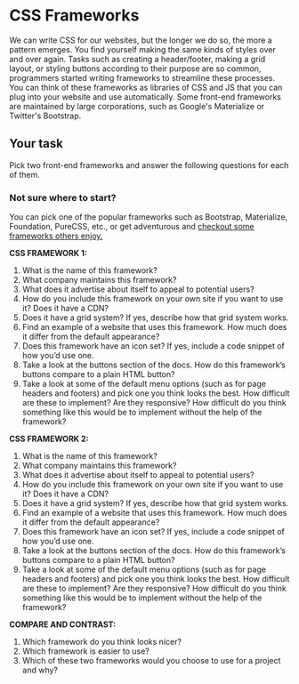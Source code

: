 # CSS Frameworks

We can write CSS for our websites, but the longer we do so, the more a pattern emerges. You find yourself making the same kinds of styles over and over again. Tasks such as creating a header/footer, making a grid layout, or styling buttons according to their purpose are so common, programmers started writing frameworks to streamline these processes. You can think of these frameworks as libraries of CSS and JS that you can plug into your website and use automatically. Some front-end frameworks are maintained by large corporations, such as Google's Materialize or Twitter's Bootstrap.

## Your task

Pick two front-end frameworks and answer the following questions for each of them.

### Not sure where to start?

You can pick one of the popular frameworks such as Bootstrap, Materialize, Foundation, PureCSS, etc., or get adventurous and [checkout some frameworks others enjoy.](http://www.cssnewbie.com/12-awesome-css-frameworks-for-your-next-project)

**CSS FRAMEWORK 1:**

1. What is the name of this framework?
2. What company maintains this framework?
3. What does it advertise about itself to appeal to potential users?
4. How do you include this framework on your own site if you want to use it? Does it have a CDN?
5. Does it have a grid system? If yes, describe how that grid system works.
6. Find an example of a website that uses this framework. How much does it differ from the default appearance?
7. Does this framework have an icon set? If yes, include a code snippet of how you’d use one.
8. Take a look at the buttons section of the docs. How do this framework’s buttons compare to a plain HTML button?
9. Take a look at some of the default menu options \(such as for page headers and footers\) and pick one you think looks the best. How difficult are these to implement? Are they responsive? How difficult do you think something like this would be to implement without the help of the framework?

**CSS FRAMEWORK 2:**

1. What is the name of this framework?
2. What company maintains this framework?
3. What does it advertise about itself to appeal to potential users?
4. How do you include this framework on your own site if you want to use it? Does it have a CDN?
5. Does it have a grid system? If yes, describe how that grid system works.
6. Find an example of a website that uses this framework. How much does it differ from the default appearance?
7. Does this framework have an icon set? If yes, include a code snippet of how you’d use one.
8. Take a look at the buttons section of the docs. How do this framework’s buttons compare to a plain HTML button?
9. Take a look at some of the default menu options \(such as for page headers and footers\) and pick one you think looks the best. How difficult are these to implement? Are they responsive? How difficult do you think something like this would be to implement without the help of the framework?

**COMPARE AND CONTRAST:**

1. Which framework do you think looks nicer?
2. Which framework is easier to use?
3. Which of these two frameworks would you choose to use for a project and why?

